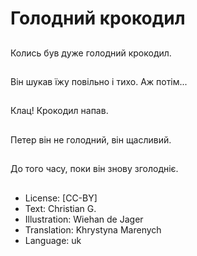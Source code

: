 # Голодний крокодил

##
Колись був дуже голодний крокодил.

##
Він шукав їжу повільно і тихо. Аж потім...

##
Клац! Крокодил напав.

##
Петер він не голодний, він щасливий.

##
До того часу, поки він знову зголодніє.

##
* License: [CC-BY]
* Text: Christian G.
* Illustration: Wiehan de Jager
* Translation: Khrystyna Marenych
* Language: uk
